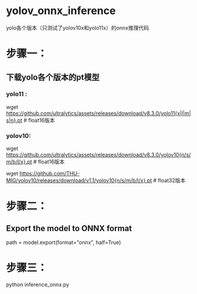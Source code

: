 # yolov_onnx_inference
yolo各个版本（只测试了yolov10x和yolo11x）的onnx推理代码

# 步骤一：
## 下载yolo各个版本的pt模型
### yolo11 : 
wget https://github.com/ultralytics/assets/releases/download/v8.3.0/yolo11{x|l|m|s|n}.pt # float16版本
### yolov10: 
wget https://github.com/ultralytics/assets/releases/download/v8.3.0/yolov10{n/s/m/b/l/x}.pt  # float16版本

wget https://github.com/THU-MIG/yolov10/releases/download/v1.1/yolov10{n/s/m/b/l/x}.pt  # float32版本

# 步骤二：
## Export the model to ONNX format
path = model.export(format="onnx", half=True)

# 步骤三：
python inference_onnx.py

